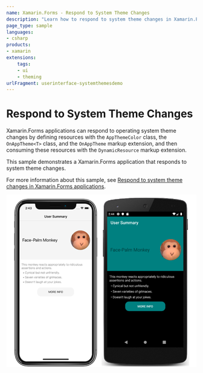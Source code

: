 ```yaml
---
name: Xamarin.Forms - Respond to System Theme Changes
description: "Learn how to respond to system theme changes in Xamarin.Forms applications at runtime #theming (UI)"
page_type: sample
languages:
- csharp
products:
- xamarin
extensions:
    tags:
    - ui
    - theming
urlFragment: userinterface-systemthemesdemo
---
```


# Respond to System Theme Changes

Xamarin.Forms applications can respond to operating system theme changes by defining resources with the `AppThemeColor` class, the `OnAppTheme<T>` class, and the `OnAppTheme` markup extension, and then consuming these resources with the `DynamicResource` markup extension.

This sample demonstrates a Xamarin.Forms application that responds to system theme changes.

For more information about this sample, see [Respond to system theme changes in Xamarin.Forms applications](https://docs.microsoft.com/xamarin/xamarin-forms/user-interface/theming/system-theme-changes/).

![Theming application screenshot](Screenshots/01All.png "Theming application screenshot")

